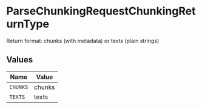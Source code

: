 # ParseChunkingRequestChunkingReturnType

Return format: chunks (with metadata) or texts (plain strings)


## Values

| Name     | Value    |
| -------- | -------- |
| `CHUNKS` | chunks   |
| `TEXTS`  | texts    |